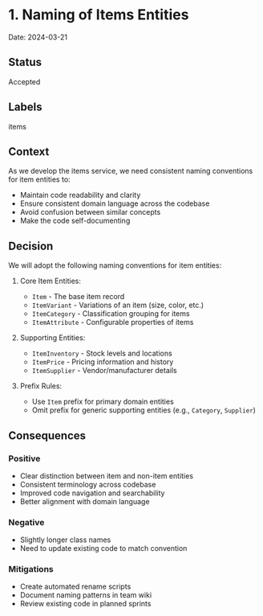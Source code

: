 # 1. Naming of Items Entities

Date: 2024-03-21

## Status

Accepted

## Labels
items

## Context

As we develop the items service, we need consistent naming conventions for item entities to:
- Maintain code readability and clarity
- Ensure consistent domain language across the codebase
- Avoid confusion between similar concepts
- Make the code self-documenting

## Decision

We will adopt the following naming conventions for item entities:

1. Core Item Entities:
   - `Item` - The base item record
   - `ItemVariant` - Variations of an item (size, color, etc.)
   - `ItemCategory` - Classification grouping for items
   - `ItemAttribute` - Configurable properties of items

2. Supporting Entities:
   - `ItemInventory` - Stock levels and locations
   - `ItemPrice` - Pricing information and history
   - `ItemSupplier` - Vendor/manufacturer details

3. Prefix Rules:
   - Use `Item` prefix for primary domain entities
   - Omit prefix for generic supporting entities (e.g., `Category`, `Supplier`)

## Consequences

### Positive
- Clear distinction between item and non-item entities
- Consistent terminology across codebase
- Improved code navigation and searchability
- Better alignment with domain language

### Negative
- Slightly longer class names
- Need to update existing code to match convention

### Mitigations
- Create automated rename scripts
- Document naming patterns in team wiki
- Review existing code in planned sprints
